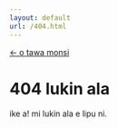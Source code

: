 ```yaml
---
layout: default
url: /404.html
---
```


<a href="javascript:history.back()">&larr; o tawa monsi</a>

# 404 lukin ala

ike a! mi lukin ala e lipu ni.
